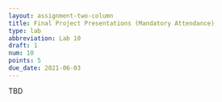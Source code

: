 ```yaml
---
layout: assignment-two-column
title: Final Project Presentations (Mandatory Attendance)
type: lab
abbreviation: Lab 10
draft: 1
num: 10
points: 5
due_date: 2021-06-03
---
```


TBD